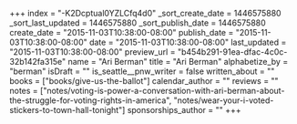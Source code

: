 +++
index = "-K2Dcptual0YZLCfq4d0"
_sort_create_date = 1446575880
_sort_last_updated = 1446575880
_sort_publish_date = 1446575880
create_date = "2015-11-03T10:38:00-08:00"
publish_date = "2015-11-03T10:38:00-08:00"
date = "2015-11-03T10:38:00-08:00"
last_updated = "2015-11-03T10:38:00-08:00"
preview_url = "b454b291-91ea-dfac-4c0c-32b142fa315e"
name = "Ari Berman"
title = "Ari Berman"
alphabetize_by = "berman"
isDraft = ""
is_seattle__pnw_writer = false
written_about = ""
books = ["books/give-us-the-ballot"]
calendar_author = ""
reviews = ""
notes = ["notes/voting-is-power-a-conversation-with-ari-berman-about-the-struggle-for-voting-rights-in-america", "notes/wear-your-i-voted-stickers-to-town-hall-tonight"]
sponsorships_author = ""
+++
